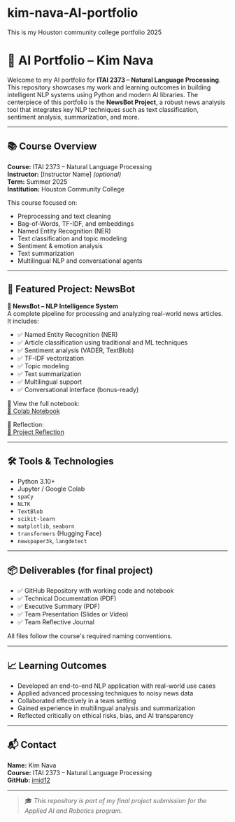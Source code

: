 # kim-nava-AI-portfolio
This is my Houston community college portfolio 2025
# 🧠 AI Portfolio – Kim Nava

Welcome to my AI portfolio for **ITAI 2373 – Natural Language Processing**. This repository showcases my work and learning outcomes in building intelligent NLP systems using Python and modern AI libraries. The centerpiece of this portfolio is the **NewsBot Project**, a robust news analysis tool that integrates key NLP techniques such as text classification, sentiment analysis, summarization, and more.

---

## 📚 Course Overview

**Course:** ITAI 2373 – Natural Language Processing  
**Instructor:** [Instructor Name] *(optional)*  
**Term:** Summer 2025  
**Institution:** Houston Community College

This course focused on:
- Preprocessing and text cleaning
- Bag-of-Words, TF-IDF, and embeddings
- Named Entity Recognition (NER)
- Text classification and topic modeling
- Sentiment & emotion analysis
- Text summarization
- Multilingual NLP and conversational agents

---

## 🚀 Featured Project: NewsBot

**📰 NewsBot – NLP Intelligence System**  
A complete pipeline for processing and analyzing real-world news articles. It includes:
- ✅ Named Entity Recognition (NER)
- ✅ Article classification using traditional and ML techniques
- ✅ Sentiment analysis (VADER, TextBlob)
- ✅ TF-IDF vectorization
- ✅ Topic modeling
- ✅ Text summarization
- ✅ Multilingual support
- ✅ Conversational interface (bonus-ready)

📁 View the full notebook:  
[🔗 Colab Notebook](https://colab.research.google.com/github/imid12/miniature-eureka-Group5/blob/main/ITAI2373-NewsBot-Midterm/KimberlyNavarrete/notebooks/Midterm_NewsBot_Intelligence_System_Group_5_KimberlyNavarrete_ITAI2373.ipynb)

📄 Reflection:  
[🔗 Project Reflection](https://github.com/imid12/miniature-eureka-Group5/blob/main/ITAI2373-NewsBot-Midterm/KimberlyNavarrete/Reflection)

---

## 🛠️ Tools & Technologies

- Python 3.10+
- Jupyter / Google Colab
- `spaCy`
- `NLTK`
- `TextBlob`
- `scikit-learn`
- `matplotlib`, `seaborn`
- `transformers` (Hugging Face)
- `newspaper3k`, `langdetect`

---

## 📦 Deliverables (for final project)

- ✅ GitHub Repository with working code and notebook
- ✅ Technical Documentation (PDF)
- ✅ Executive Summary (PDF)
- ✅ Team Presentation (Slides or Video)
- ✅ Team Reflective Journal

All files follow the course's required naming conventions.

---

## 📈 Learning Outcomes

- Developed an end-to-end NLP application with real-world use cases  
- Applied advanced processing techniques to noisy news data  
- Collaborated effectively in a team setting  
- Gained experience in multilingual analysis and summarization  
- Reflected critically on ethical risks, bias, and AI transparency

---

## 📬 Contact

**Name:** Kim Nava  
**Course:** ITAI 2373 – Natural Language Processing  
**GitHub:** [imid12](https://github.com/imid12)

---

> 🎓 *This repository is part of my final project submission for the Applied AI and Robotics program.*
